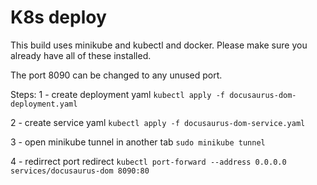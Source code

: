 # K8s deploy

This build uses minikube and kubectl and docker. Please make sure you already have all of these installed.

The port 8090 can be changed to any unused port.

Steps:
1 - create deployment yaml
`kubectl apply -f docusaurus-dom-deployment.yaml`

2 - create service yaml
`kubectl apply -f docusaurus-dom-service.yaml`

3 - open minikube tunnel in another tab
`sudo minikube tunnel`

4 - redirrect port redirect
`kubectl port-forward --address 0.0.0.0 services/docusaurus-dom 8090:80`
